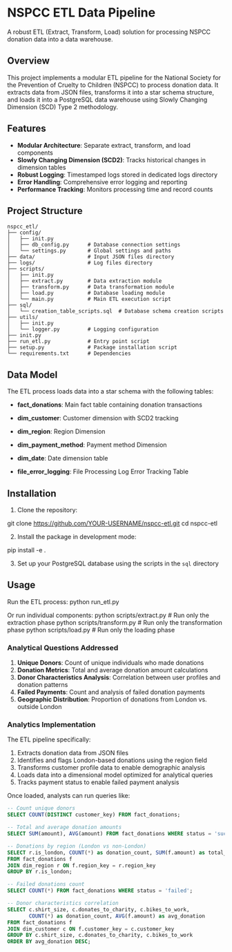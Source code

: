 # NSPCC ETL Data Pipeline

A robust ETL (Extract, Transform, Load) solution for processing NSPCC donation data into a data warehouse.

## Overview

This project implements a modular ETL pipeline for the National Society for the Prevention of Cruelty to Children (NSPCC) to process donation data. It extracts data from JSON files, transforms it into a star schema structure, and loads it into a PostgreSQL data warehouse using Slowly Changing Dimension (SCD) Type 2 methodology.

## Features

- **Modular Architecture**: Separate extract, transform, and load components
- **Slowly Changing Dimension (SCD2)**: Tracks historical changes in dimension tables
- **Robust Logging**: Timestamped logs stored in dedicated logs directory
- **Error Handling**: Comprehensive error logging and reporting
- **Performance Tracking**: Monitors processing time and record counts

## Project Structure
```
nspcc_etl/
├── config/
│   ├── init.py
│   ├── db_config.py      # Database connection settings
│   └── settings.py       # Global settings and paths
├── data/                 # Input JSON files directory
├── logs/                 # Log files directory
├── scripts/
│   ├── init.py
│   ├── extract.py        # Data extraction module
│   ├── transform.py      # Data transformation module
│   ├── load.py           # Database loading module
│   └── main.py           # Main ETL execution script
├── sql/
│   └── creation_table_scripts.sql  # Database schema creation scripts
├── utils/
│   ├── init.py
│   └── logger.py         # Logging configuration
├── init.py
├── run_etl.py            # Entry point script
├── setup.py              # Package installation script
└── requirements.txt      # Dependencies
```


## Data Model

The ETL process loads data into a star schema with the following tables:

- **fact_donations**: Main fact table containing donation transactions
- **dim_customer**: Customer dimension with SCD2 tracking
- **dim_region**: Region Dimension
- **dim_payment_method**: Payment method Dimension
- **dim_date**: Date dimension table

 - **file_error_logging**: File Processing Log Error Tracking Table

## Installation

1. Clone the repository:

git clone https://github.com/YOUR-USERNAME/nspcc-etl.git
cd nspcc-etl

2. Install the package in development mode:

pip install -e .

3. Set up your PostgreSQL database using the scripts in the `sql` directory

## Usage

Run the ETL process:
python run_etl.py

Or run individual components:
python scripts/extract.py  # Run only the extraction phase
python scripts/transform.py  # Run only the transformation phase
python scripts/load.py  # Run only the loading phase



### Analytical Questions Addressed

1. **Unique Donors**: Count of unique individuals who made donations
2. **Donation Metrics**: Total and average donation amount calculations
3. **Donor Characteristics Analysis**: Correlation between user profiles and donation patterns
4. **Failed Payments**: Count and analysis of failed donation payments
5. **Geographic Distribution**: Proportion of donations from London vs. outside London

### Analytics Implementation

The ETL pipeline specifically:

1. Extracts donation data from JSON files
2. Identifies and flags London-based donations using the region field
3. Transforms customer profile data to enable demographic analysis
4. Loads data into a dimensional model optimized for analytical queries
5. Tracks payment status to enable failed payment analysis

Once loaded, analysts can run queries like:

```sql
-- Count unique donors
SELECT COUNT(DISTINCT customer_key) FROM fact_donations;

-- Total and average donation amounts
SELECT SUM(amount), AVG(amount) FROM fact_donations WHERE status = 'success';

-- Donations by region (London vs non-London)
SELECT r.is_london, COUNT(*) as donation_count, SUM(f.amount) as total_amount
FROM fact_donations f
JOIN dim_region r ON f.region_key = r.region_key
GROUP BY r.is_london;

-- Failed donations count
SELECT COUNT(*) FROM fact_donations WHERE status = 'failed';

-- Donor characteristics correlation
SELECT c.shirt_size, c.donates_to_charity, c.bikes_to_work,
       COUNT(*) as donation_count, AVG(f.amount) as avg_donation
FROM fact_donations f
JOIN dim_customer c ON f.customer_key = c.customer_key
GROUP BY c.shirt_size, c.donates_to_charity, c.bikes_to_work
ORDER BY avg_donation DESC;